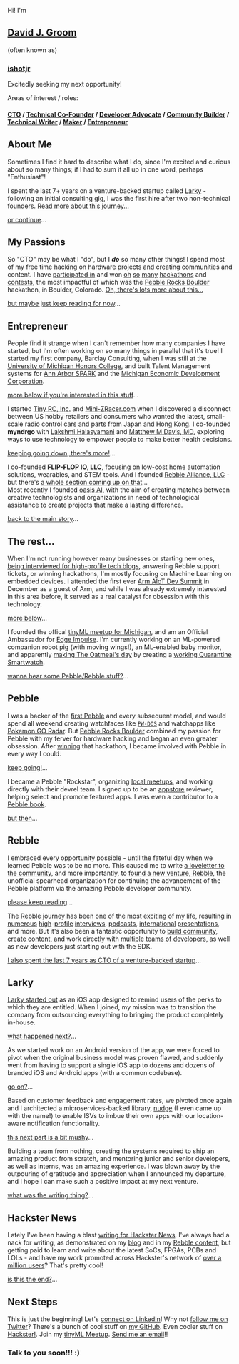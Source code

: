 Hi! I'm  
## [David J. Groom](https://www.linkedin.com/in/davidjgroom/)
(often known as)
### [ishotjr](http://ishotjr.com/)

Excitedly seeking my next opportunity!  

Areas of interest / roles:  

#### <a href="#/7" class="internal">CTO</a> / <a href="#/3" class="internal">Technical Co-Founder</a></a> / <a href="#/5" class="internal">Developer Advocate</a></a> / <a href="#/4/1" class="internal">Community Builder</a></a> / <a href="#/8" class="internal">Technical Writer</a></a> / <a href="#/2" class="internal">Maker</a></a> / <a href="#/3" class="internal">Entrepreneur</a>



## About Me

Sometimes I find it hard to describe what I do, since I'm excited and curious about so many things; if I had to sum it all up in one word, perhaps "Enthusiast"!  

I spent the last 7+ years on a venture-backed startup called [Larky](https://nudge.larky.com/) - following an initial consulting gig, I was the first hire after two non-technical founders. [Read more about this journey...](#/7)

<a href="#/2" class="internal">or continue</a>...  



## My Passions

So "CTO" may be what I "do", but I ***do*** so many other things! I spend most of my free time hacking on hardware projects and creating communities and content. I have [participated in](https://www.hackster.io/ishotjr) and won [oh](https://www.hackster.io/ishotjr/hexy-a-virtual-pet-that-spurs-good-decisions-7fa74c) [so](https://www.hackster.io/ishotjr/iorct-the-internet-of-radio-controlled-things-8a6bed) [many](https://www.hackster.io/ishotjr/whendi-iot-empowered-collaborative-baby-care-9432f0) [hackathons](https://www.hackster.io/ishotjr/campable-the-internet-of-tents-4bd80b) and [contests](https://www.hackster.io/ishotjr/smrt-sensor-based-model-rocket-telemetry-b9ddac), the most impactful of which was the [Pebble Rocks Boulder](https://www.hackster.io/team-hack-dads/pebble-altimeter-smart-strap-aa01b9) hackathon, in Boulder, Colorado. [Oh, there's lots more about this...](#/5)

<a href="#/2" class="internal">but maybe just keep reading for now</a>...  



## Entrepreneur

People find it strange when I can't remember how many companies I have started, but I'm often working on so many things in parallel that it's true! I started my first company, Barclay Consulting, when I was still at the [University of Michigan Honors College](https://lsa.umich.edu/honors), and built Talent Management systems for [Ann Arbor SPARK](https://annarborusa.org/) and the [Michigan Economic Development Corporation](https://www.michiganbusiness.org/press-releases/2011/07/medc-launches-one-stop-talent-portal-for-skilled-job-seekers-employers/).

<a href="#/3/1" class="internal">more below if you're interested in this stuff</a>...  


I started [Tiny RC, Inc.](http://shop.tinyrc.com/) and [Mini-ZRacer.com](http://mini-zracer.com/) when I discovered a disconnect between US hobby retailers and consumers who wanted the latest, small-scale radio control cars and parts from Japan and Hong Kong. I co-founded **myndrgo** with [Lakshmi Halasyamani](https://www.linkedin.com/in/lakshmi-halasyamani-b09b6091) and [Matthew M Davis, MD](https://www.feinberg.northwestern.edu/faculty-profiles/az/profile.html?xid=35745), exploring ways to use technology to empower people to make better health decisions.  

<a href="#/3/2" class="internal">keeping going down, there's more!</a>...  


I co-founded **FLIP-FLOP IO, LLC**, focusing on low-cost home automation solutions, wearables, and STEM tools. And I founded [Rebble Alliance, LLC](http://rebble.io/) - but there's [a whole section coming up on that](#/5)...  
Most recently I founded [oasis AI](https://oasisai.github.io/), with the aim of creating matches between creative technologists and organizations in need of technological assistance to create projects that make a lasting difference.

<a href="#/4" class="internal">back to the main story</a>...  



## The rest...

When I'm not running however many businesses or starting new ones, [being interviewed for high-profile tech blogs](https://www.engadget.com/2020-03-03-undead-gadgets.html), answering Rebble support tickets, or winning hackathons, I'm mostly focusing on Machine Learning on embedded devices. I attended the first ever [Arm AIoT Dev Summit](http://ishotjr.com/first-arm-aiot-dev-summit-in-pictures/) in December as a guest of Arm, and while I was already extremely interested in this area before, it served as a real catalyst for obsession with this technology.  

<a href="#/4/1" class="internal">more below</a>...  


I founded the offical [tinyML meetup for Michigan](https://www.meetup.com/tinyML-Enabling-low-Power-ML-at-the-edge-Ann-Arbor-MI/), and am an Official Ambassador for [Edge Impulse](https://edgeimpulse.com/). I'm currently working on an ML-powered companion robot pig (with moving wings!), an ML-enabled baby monitor, and apparently [making The Oatmeal's day](https://twitter.com/Oatmeal/status/1267118660251815937) by creating a [working Quarantine Smartwatch](https://twitter.com/IShJR/status/1266874260750045185).  

<a href="#/5" class="internal">wanna hear some Pebble/Rebble stuff?</a>...  



## Pebble

I was a backer of the [first Pebble](https://www.kickstarter.com/projects/getpebble/pebble-e-paper-watch-for-iphone-and-android?ref=profile_created) and every subsequent model, and would spend all weekend creating watchfaces like [`PW-DOS`](https://apps.rebble.io/en_US/application/550f2f3a46cb79c9bc000044?query=pw-dos&section=watchfaces) and watchapps like [Pokemon GO Radar](http://ishotjr.com/pokemon-go-radar-pebble-watchapp-poc/). But [Pebble Rocks Boulder](https://www.viget.com/articles/pebble-rocks-boulder-hardware-innovation-packed-into-a-weekend-hackathon/) combined my passion for Pebble with my ferver for hardware hacking and began an even greater obsession. After [winning](https://www.hackster.io/team-hack-dads/pebble-altimeter-smart-strap-aa01b9) that hackathon, I became involved with Pebble in every way I could.

<a href="#/5/1" class="internal">keep going!</a>...  


I became a Pebble "Rockstar", organizing [local meetups](https://www.meetup.com/FitbitARB/photos/28358054/), and working directly with their devrel team. I signed up to be an [appstore](https://apps.rebble.io/) reviewer, helping select and promote featured apps. I was even a contributor to a [Pebble book](https://pebble.gitbooks.io/learning-c-with-pebble/content/).  

<a href="#/6" class="internal">but then</a>...  



## Rebble

I embraced every opportunity possible - until the fateful day when we learned Pebble was to be no more. This caused me to write [a loveletter to the community](http://ishotjr.com/a-love-letter-to-pebble-and-the-pebble-community/), and more importantly, to [found a new venture, Rebble](https://rebble.io/2016/12/09/rebble-pebble-reborn.html), the unofficial spearhead organization for continuing the advancement of the Pebble platform via the amazing Pebble developer community.  

<a href="#/6/1" class="internal">please keep reading</a>...  


The Rebble journey has been one of the most exciting of my life, resulting in [numerous](https://www.engadget.com/2020-03-03-undead-gadgets.html) [high](https://www.vice.com/en_us/article/zmjkwj/how-pebble-users-are-keeping-the-smartwatch-alive-3-years-after-it-supposedly-died)-[profile](https://www.ifixit.com/News/33398/rebble-with-a-cause-how-pebble-watches-got-their-amazing-afterlife) [interviews](https://www.wareable.com/smartwatches/pebble-rebble-june-race-is-on-3001), [podcasts](http://thenexus.tv/episode/ted47/), [international](https://www.meetup.com/Thingscon-Salon/events/260433006/) [presentations](https://ishotjr.github.io/thingscon-salon/), and more. But it's also been a fantastic opportunity to [build community](https://rebble.io/team/), [create content](https://rebble.io/blog/3/), and work directly with [multiple teams of developers](https://github.com/orgs/pebble-dev/people), as well as new developers just starting out with the SDK.

<a href="#/7" class="internal">I also spent the last 7 years as CTO of a venture-backed startup</a>...  



## Larky

[Larky started out](https://techcrunch.com/2013/04/02/larky-raises-650k-to-help-you-redeem-your-membership-program-perks-and-discounts/) as an iOS app designed to remind users of the perks to which they are entitled. When I joined, my mission was to transition the company from outsourcing everything to bringing the product completely in-house.  

<a href="#/7/1" class="internal">what happened next?</a>...  


As we started work on an Android version of the app, we were forced to pivot when the original business model was proven flawed, and suddenly went from having to support a single iOS app to dozens and dozens of branded iOS and Android apps (with a common codebase).  

<a href="#/7/2" class="internal">go on?</a>...  


Based on customer feedback and engagement rates, we pivoted once again and I architected a microservices-backed library, [nudge](https://nudge.larky.com/) (I even came up with the name!) to enable ISVs to imbue their own apps with our location-aware notification functionality.  

<a href="#/7/3" class="internal">this next part is a bit mushy</a>...  


Building a team from nothing, creating the systems required to ship an amazing product from scratch, and mentoring junior and senior developers, as well as interns, was an amazing experience. I was blown away by the outpouring of gratitude and appreciation when I announced my departure, and I hope I can make such a positive impact at my next venture.  

<a href="#/8" class="internal">what was the writing thing?</a>...  



## Hackster News

Lately I've been having a blast [writing for Hackster News](https://www.hackster.io/ishotjr/articles). I've always had a nack for writing, as demonstrated on my [blog](http://ishotjr.com/) and in my [Rebble content](https://rebble.io/blog/3/), but getting paid to learn and write about the latest SoCs, FPGAs, PCBs and LOLs - and have my work promoted across Hackster's network of [over a million users](https://www.hackster.io/news/hackster-at-1-000-000-fd539b7af98)? That's pretty cool!  

<a href="#/9" class="internal">is this the end?</a>...  



## Next Steps

This is just the beginning! Let's [connect on LinkedIn](https://www.linkedin.com/in/davidjgroom/)! Why not [follow me on Twitter](https://twitter.com/IShJR)? There's a bunch of cool stuff on [my GitHub](https://github.com/ishotjr). Even cooler stuff on [Hackster!](https://www.hackster.io/ishotjr). Join my [tinyML Meetup](https://www.meetup.com/tinyML-Enabling-low-Power-ML-at-the-edge-Ann-Arbor-MI/). [Send me an email](mailto:connect@ishotjr.net)!!  
### Talk to you soon!!! :)  
